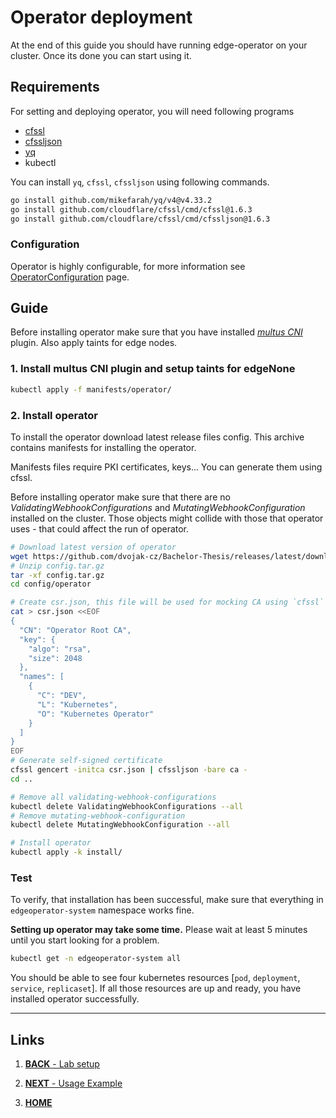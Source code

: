 # Operator deployment
At the end of this guide you should have running edge-operator on your cluster. Once its done you can start using it.

## Requirements
For setting and deploying operator, you will need following programs
- [cfssl](https://github.com/cloudflare/cfssl)
- [cfssljson](https://github.com/cloudflare/cfssl)
- [yq](https://github.com/mikefarah/yq)
- kubectl

You can install `yq`, `cfssl`, `cfssljson` using following commands.
```bash
go install github.com/mikefarah/yq/v4@v4.33.2
go install github.com/cloudflare/cfssl/cmd/cfssl@1.6.3
go install github.com/cloudflare/cfssl/cmd/cfssljson@1.6.3
```
### Configuration
Operator is highly configurable, for more information see [OperatorConfiguration](operator-configuration.md) page.


## Guide
Before installing operator make sure that you have installed [*multus CNI*](https://github.com/k8snetworkplumbingwg/multus-cni) plugin. Also apply taints for edge nodes.
### 1. Install multus CNI plugin and setup taints for edgeNone
```bash
kubectl apply -f manifests/operator/
```

### 2. Install operator
To install the operator download latest release files config. This archive contains manifests for installing the operator.

Manifests files require PKI certificates, keys... You can generate them using cfssl.

Before installing operator make sure that there are no *ValidatingWebhookConfigurations* and *MutatingWebhookConfiguration* installed on the cluster. Those objects might collide with those that operator uses - that could affect the run of operator.
```bash
# Download latest version of operator
wget https://github.com/dvojak-cz/Bachelor-Thesis/releases/latest/download/config.tar.gz
# Unzip config.tar.gz
tar -xf config.tar.gz
cd config/operator

# Create csr.json, this file will be used for mocking CA using `cfssl`
cat > csr.json <<EOF
{
  "CN": "Operator Root CA",
  "key": {
    "algo": "rsa",
    "size": 2048
  },
  "names": [
    {
      "C": "DEV",
      "L": "Kubernetes",
      "O": "Kubernetes Operator"
    }
  ]
}
EOF
# Generate self-signed certificate
cfssl gencert -initca csr.json | cfssljson -bare ca -
cd ..

# Remove all validating-webhook-configurations
kubectl delete ValidatingWebhookConfigurations --all
# Remove mutating-webhook-configuration
kubectl delete MutatingWebhookConfiguration --all

# Install operator
kubectl apply -k install/
```

### Test
To verify, that installation has been successful, make sure that everything in `edgeoperator-system` namespace works fine.


**Setting up operator may take some time.** Please wait at least 5 minutes until you start looking for a problem.
```bash
kubectl get -n edgeoperator-system all
```
You should be able to see four kubernetes resources [`pod`, `deployment`, `service`, `replicaset`]. If all those resources are up and ready, you have installed operator successfully.

---
## Links
1. [**BACK** - Lab setup](lab-set-up.md)

1. [**NEXT** - Usage Example](example.md)
1. [**HOME**](README.md)